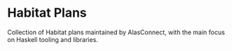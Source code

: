 # Habitat Plans

Collection of Habitat plans maintained by AlasConnect, with the main focus on Haskell tooling and libraries.
